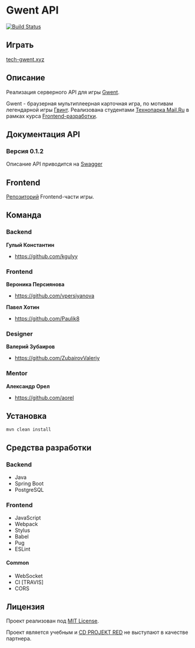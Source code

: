 # Gwent API

[![Build Status](https://travis-ci.org/java-park-mail-ru/Gwent-09-2017.svg?branch=dev)](https://travis-ci.org/java-park-mail-ru/Gwent-09-2017)

## Играть

[tech-gwent.xyz](https://tech-gwent.xyz)

## Описание

Реализация серверного API для игры [Gwent]((https://github.com/frontend-park-mail-ru/2017_2_GwentTeam)).

Gwent - браузерная мультиплеерная карточная игра, по мотивам легендарной игры [Гвинт](https://www.playgwent.com).
Реализована студентами [Технопарка Mail.Ru](https://park.mail.ru) в рамках курса [Frontend-разработки](https://frontend-park-mailru.firebaseapp.com).

## Документация API

### Версия 0.1.2

Описание API приводится на [Swagger](https://app.swaggerhub.com/apis/GwentTeam/TechnoGwentAPI/0.1.2)

## Frontend

[Репозиторий](https://github.com/frontend-park-mail-ru/2017_2_GwentTeam) Frontend-части игры.

## Команда

### Backend

**Гулый Константин**

* <https://github.com/kgulyy>

### Frontend

**Вероника Персиянова**

* <https://github.com/vpersiyanova>

**Павел Хотин**

* <https://github.com/Paulik8>

### Designer

**Валерий Зубаиров**

* <https://github.com/ZubairovValeriy>

### Mentor

**Александр Орел**

* <https://github.com/aorel>

## Установка

```
mvn clean install
```

## Средства разработки

### Backend

- Java
- Spring Boot
- PostgreSQL

### Frontend

- JavaScript
- Webpack
- Stylus
- Babel
- Pug
- ESLint

#### Common

- WebSocket
- CI [TRAVIS]
- CORS

## Лицензия

Проект реализован под [MIT License](LICENSE.md).

Проект является учебным и [CD PROJEKT RED](http://en.cdprojektred.com) не выступают в качестве партнера.
